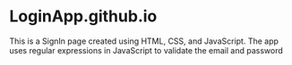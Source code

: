 # LoginApp.github.io
This is a SignIn page created using HTML, CSS, and JavaScript. The app uses regular expressions in JavaScript to validate the email and password
